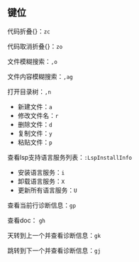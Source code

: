## 键位

代码折叠{}：`zc`

代码取消折叠{}：`zo`

文件模糊搜索：`,o`

文件内容模糊搜索：`,ag`

打开目录树：`,n`
- 新建文件：`a`
- 修改文件名：`r`
- 删除文件：`d`
- 复制文件：`y`
- 粘贴文件：`p`

查看lsp支持语言服务列表：`:LspInstallInfo`
- 安装语言服务：`i`
- 卸载语言服务：`X`
- 更新所有语言服务：`U`


查看当前行诊断信息：`gp`

查看doc： `gh`

天转到上一个并查看诊断信息：`gk`

跳转到下一个并查看诊断信息：`gj`

